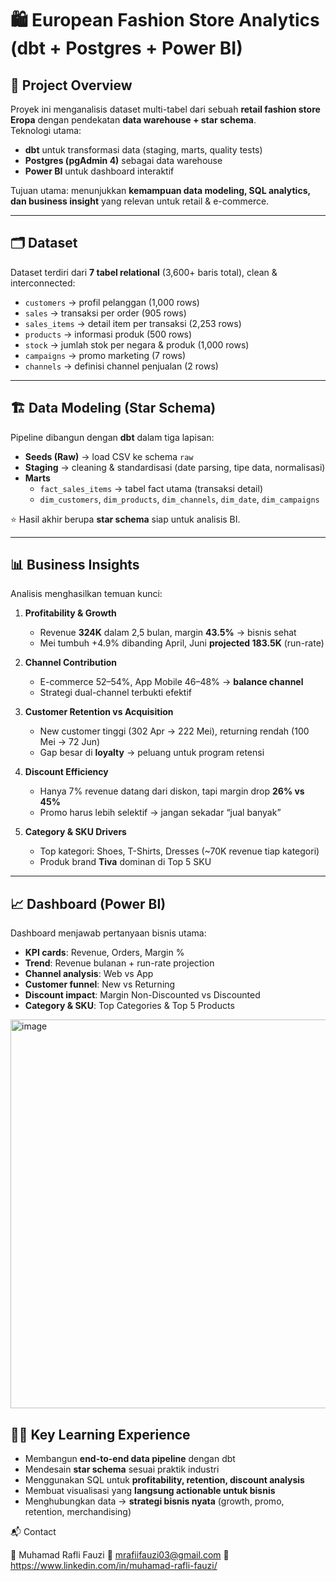 # 🛍️ European Fashion Store Analytics (dbt + Postgres + Power BI)

## 📌 Project Overview
Proyek ini menganalisis dataset multi-tabel dari sebuah **retail fashion store Eropa** dengan pendekatan **data warehouse + star schema**.  
Teknologi utama:
- **dbt** untuk transformasi data (staging, marts, quality tests)  
- **Postgres (pgAdmin 4)** sebagai data warehouse  
- **Power BI** untuk dashboard interaktif  

Tujuan utama: menunjukkan **kemampuan data modeling, SQL analytics, dan business insight** yang relevan untuk retail & e-commerce.

---

## 🗂️ Dataset
Dataset terdiri dari **7 tabel relational** (3,600+ baris total), clean & interconnected:

- `customers` → profil pelanggan (1,000 rows)  
- `sales` → transaksi per order (905 rows)  
- `sales_items` → detail item per transaksi (2,253 rows)  
- `products` → informasi produk (500 rows)  
- `stock` → jumlah stok per negara & produk (1,000 rows)  
- `campaigns` → promo marketing (7 rows)  
- `channels` → definisi channel penjualan (2 rows)  

---

## 🏗️ Data Modeling (Star Schema)
Pipeline dibangun dengan **dbt** dalam tiga lapisan:
- **Seeds (Raw)** → load CSV ke schema `raw`  
- **Staging** → cleaning & standardisasi (date parsing, tipe data, normalisasi)  
- **Marts**  
  - `fact_sales_items` → tabel fact utama (transaksi detail)  
  - `dim_customers`, `dim_products`, `dim_channels`, `dim_date`, `dim_campaigns`  

⭐ Hasil akhir berupa **star schema** siap untuk analisis BI.  

---

## 📊 Business Insights
Analisis menghasilkan temuan kunci:

1. **Profitability & Growth**  
   - Revenue **324K** dalam 2,5 bulan, margin **43.5%** → bisnis sehat  
   - Mei tumbuh +4.9% dibanding April, Juni **projected 183.5K** (run-rate)  

2. **Channel Contribution**  
   - E-commerce 52–54%, App Mobile 46–48% → **balance channel**  
   - Strategi dual-channel terbukti efektif  

3. **Customer Retention vs Acquisition**  
   - New customer tinggi (302 Apr → 222 Mei), returning rendah (100 Mei → 72 Jun)  
   - Gap besar di **loyalty** → peluang untuk program retensi  

4. **Discount Efficiency**  
   - Hanya 7% revenue datang dari diskon, tapi margin drop **26% vs 45%**  
   - Promo harus lebih selektif → jangan sekadar “jual banyak”  

5. **Category & SKU Drivers**  
   - Top kategori: Shoes, T-Shirts, Dresses (~70K revenue tiap kategori)  
   - Produk brand **Tiva** dominan di Top 5 SKU  

---

## 📈 Dashboard (Power BI)
Dashboard menjawab pertanyaan bisnis utama:
- **KPI cards**: Revenue, Orders, Margin %  
- **Trend**: Revenue bulanan + run-rate projection  
- **Channel analysis**: Web vs App  
- **Customer funnel**: New vs Returning  
- **Discount impact**: Margin Non-Discounted vs Discounted  
- **Category & SKU**: Top Categories & Top 5 Products  

<img width="1119" height="622" alt="image" src="https://github.com/user-attachments/assets/c9ea2040-783d-4d37-9a84-92be1019079c" />


## 🧑‍💻 Key Learning Experience
- Membangun **end-to-end data pipeline** dengan dbt  
- Mendesain **star schema** sesuai praktik industri  
- Menggunakan SQL untuk **profitability, retention, discount analysis**  
- Membuat visualisasi yang **langsung actionable untuk bisnis**  
- Menghubungkan data → **strategi bisnis nyata** (growth, promo, retention, merchandising)  


📬 Contact

👤 Muhamad Rafli Fauzi
📧 mrafiifauzi03@gmail.com
🔗 https://www.linkedin.com/in/muhamad-rafli-fauzi/
